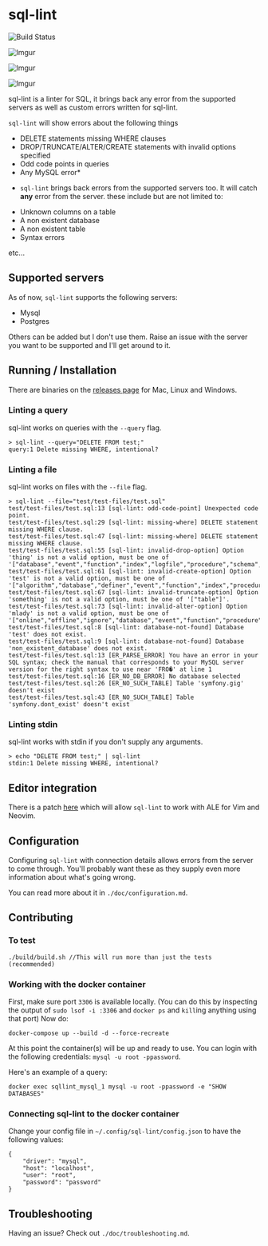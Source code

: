 # sql-lint  

![Build Status](https://travis-ci.org/joereynolds/sql-lint.svg?branch=typescript)

![Imgur](https://i.imgur.com/Le90iGL.png)

![Imgur](https://i.imgur.com/JgAhLFp.png)

![Imgur](https://i.imgur.com/lo7MMoI.png)

sql-lint is a linter for SQL, it brings back any error from the supported servers
as well as custom errors written for sql-lint.

`sql-lint` will show errors about the following things

- DELETE statements missing WHERE clauses
- DROP/TRUNCATE/ALTER/CREATE statements with invalid options specified
- Odd code points in queries
- Any MySQL error*

* `sql-lint` brings back errors from the supported servers too. It will catch **any** error from the server.
these include but are not limited to:

- Unknown columns on a table 
- A non existent database
- A non existent table
- Syntax errors

etc...

## Supported servers

As of now, `sql-lint` supports the following servers:

- Mysql
- Postgres

Others can be added but I don't use them. Raise an issue with the server you want to be supported and I'll get around to it.

## Running / Installation

There are binaries on the [releases page](https://github.com/joereynolds/sql-lint/releases) for Mac, Linux and Windows.

### Linting a query

sql-lint works on queries with the `--query` flag.

```
> sql-lint --query="DELETE FROM test;"
query:1 Delete missing WHERE, intentional?
```

### Linting a file  

sql-lint works on files with the `--file` flag.

```
> sql-lint --file="test/test-files/test.sql" 
test/test-files/test.sql:13 [sql-lint: odd-code-point] Unexpected code point.
test/test-files/test.sql:29 [sql-lint: missing-where] DELETE statement missing WHERE clause.
test/test-files/test.sql:47 [sql-lint: missing-where] DELETE statement missing WHERE clause.
test/test-files/test.sql:55 [sql-lint: invalid-drop-option] Option 'thing' is not a valid option, must be one of '["database","event","function","index","logfile","procedure","schema","server","table","view","tablespace","trigger"]'.
test/test-files/test.sql:61 [sql-lint: invalid-create-option] Option 'test' is not a valid option, must be one of '["algorithm","database","definer","event","function","index","procedure","server","table","tablespace","temporary","trigger","user","view"]'.
test/test-files/test.sql:67 [sql-lint: invalid-truncate-option] Option 'something' is not a valid option, must be one of '["table"]'.
test/test-files/test.sql:73 [sql-lint: invalid-alter-option] Option 'mlady' is not a valid option, must be one of '["online","offline","ignore","database","event","function","procedure","server","table","tablespace","view"]'.
test/test-files/test.sql:8 [sql-lint: database-not-found] Database 'test' does not exist.
test/test-files/test.sql:9 [sql-lint: database-not-found] Database 'non_existent_database' does not exist.
test/test-files/test.sql:13 [ER_PARSE_ERROR] You have an error in your SQL syntax; check the manual that corresponds to your MySQL server version for the right syntax to use near 'FRO�' at line 1
test/test-files/test.sql:16 [ER_NO_DB_ERROR] No database selected
test/test-files/test.sql:26 [ER_NO_SUCH_TABLE] Table 'symfony.gig' doesn't exist
test/test-files/test.sql:43 [ER_NO_SUCH_TABLE] Table 'symfony.dont_exist' doesn't exist
```

### Linting stdin

sql-lint works with stdin if you don't supply any arguments.


```
> echo "DELETE FROM test;" | sql-lint
stdin:1 Delete missing WHERE, intentional?
```

## Editor integration   

There is a patch [here](https://github.com/joereynolds/sql-lint/issues/30) which will allow `sql-lint` to work with ALE
for Vim and Neovim.

## Configuration

Configuring `sql-lint` with connection details allows errors from the server to come through.
You'll probably want these as they supply even more information about what's going wrong.

You can read more about it in `./doc/configuration.md`.

## Contributing

### To test  

```
./build/build.sh //This will run more than just the tests (recommended)
```

### Working with the docker container

First, make sure port `3306` is available locally.
(You can do this by inspecting the output of `sudo lsof -i :3306` and `docker ps` and `kill`ing anything using that port)
Now do:

```
docker-compose up --build -d --force-recreate
```

At this point the container(s) will be up and ready to use.
You can login with the following credentials: `mysql -u root -ppassword`.

Here's an example of a query:

```
docker exec sqllint_mysql_1 mysql -u root -ppassword -e "SHOW DATABASES"
```

### Connecting sql-lint to the docker container

Change your config file in `~/.config/sql-lint/config.json` to have the following values:

```
{
    "driver": "mysql",
    "host": "localhost",
    "user": "root",
    "password": "password"
}
```

## Troubleshooting

Having an issue? Check out `./doc/troubleshooting.md`.
